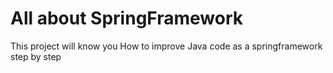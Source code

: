 # All about SpringFramework

This project will know you How to improve Java code as a springframework step by step 
